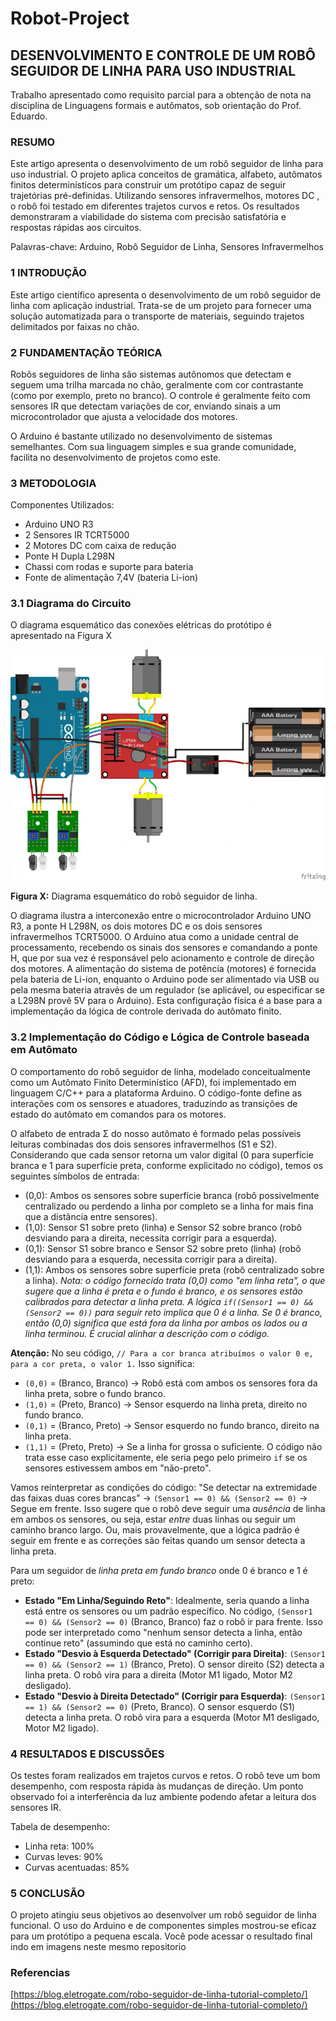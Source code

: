 # Robot-Project

## **DESENVOLVIMENTO E CONTROLE DE UM ROBÔ SEGUIDOR DE LINHA PARA USO INDUSTRIAL**

Trabalho apresentado como requisito parcial para a obtenção de nota na disciplina de Linguagens formais e autômatos, sob orientação do Prof. Eduardo.

### **RESUMO**

Este artigo apresenta o desenvolvimento de um robô seguidor de linha para uso industrial. O projeto aplica conceitos de gramática, alfabeto, autômatos finitos determinísticos para construir um protótipo capaz de seguir trajetórias pré-definidas. Utilizando sensores infravermelhos, motores DC , o robô foi testado em diferentes trajetos curvos e retos. Os resultados demonstraram a viabilidade do sistema com precisão satisfatória e respostas rápidas aos circuitos.

Palavras-chave: Arduino, Robô Seguidor de Linha, Sensores Infravermelhos

### **1 INTRODUÇÃO**

Este artigo científico apresenta o desenvolvimento de um robô seguidor de linha com aplicação industrial. Trata-se de um projeto para fornecer uma solução automatizada para o transporte de materiais, seguindo trajetos delimitados por faixas no chão.

### **2 FUNDAMENTAÇÃO TEÓRICA**

Robôs seguidores de linha são sistemas autônomos que detectam e seguem uma trilha marcada no chão, geralmente com cor contrastante (como por exemplo, preto no branco). O controle é geralmente feito com sensores IR que detectam variações de cor, enviando sinais a um microcontrolador que ajusta a velocidade dos motores.

O Arduino é bastante utilizado no desenvolvimento de sistemas semelhantes. Com sua linguagem simples e sua grande comunidade, facilita no desenvolvimento de projetos como este.

### **3 METODOLOGIA**

Componentes Utilizados:

- Arduino UNO R3
- 2 Sensores IR TCRT5000
- 2 Motores DC com caixa de redução
- Ponte H Dupla L298N
- Chassi com rodas e suporte para bateria
- Fonte de alimentação 7,4V (bateria Li-ion)

### 3.1 Diagrama do Circuito

O diagrama esquemático das conexões elétricas do protótipo é apresentado na Figura X 

![Diagrama](imagens/image.png)

**Figura X:** Diagrama esquemático do robô seguidor de linha.

O diagrama ilustra a interconexão entre o microcontrolador Arduino UNO R3, a ponte H L298N, os dois motores DC e os dois sensores infravermelhos TCRT5000. O Arduino atua como a unidade central de processamento, recebendo os sinais dos sensores e comandando a ponte H, que por sua vez é responsável pelo acionamento e controle de direção dos motores. A alimentação do sistema de potência (motores) é fornecida pela bateria de Li-ion, enquanto o Arduino pode ser alimentado via USB ou pela mesma bateria através de um regulador (se aplicável, ou especificar se a L298N provê 5V para o Arduino). Esta configuração física é a base para a implementação da lógica de controle derivada do autômato finito.

### 3.2 Implementação do Código e Lógica de Controle baseada em Autômato

O comportamento do robô seguidor de linha, modelado conceitualmente como um Autômato Finito Determinístico (AFD), foi implementado em linguagem C/C++ para a plataforma Arduino. O código-fonte define as interações com os sensores e atuadores, traduzindo as transições de estado do autômato em comandos para os motores.

O alfabeto de entrada Σ do nosso autômato é formado pelas possíveis leituras combinadas dos dois sensores infravermelhos (S1 e S2). Considerando que cada sensor retorna um valor digital (0 para superfície branca e 1 para superfície preta, conforme explicitado no código), temos os seguintes símbolos de entrada:

- (0,0): Ambos os sensores sobre superfície branca (robô possivelmente centralizado ou perdendo a linha por completo se a linha for mais fina que a distância entre sensores).
- (1,0): Sensor S1 sobre preto (linha) e Sensor S2 sobre branco (robô desviando para a direita, necessita corrigir para a esquerda).
- (0,1): Sensor S1 sobre branco e Sensor S2 sobre preto (linha) (robô desviando para a esquerda, necessita corrigir para a direita).
- (1,1): Ambos os sensores sobre superfície preta (robô centralizado sobre a linha). *Nota: o código fornecido trata (0,0) como "em linha reta", o que sugere que a linha é preta e o fundo é branco, e os sensores estão calibrados para detectar a linha preta. A lógica `if((Sensor1 == 0) && (Sensor2 == 0))` para seguir reto implica que 0 é a linha. Se 0 é branco, então (0,0) significa que está fora da linha por ambos os lados ou a linha terminou. É crucial alinhar a descrição com o código.*

**Atenção:** No seu código, `// Para a cor branca atribuímos o valor 0 e, para a cor preta, o valor 1.`
Isso significa:

- `(0,0)` = (Branco, Branco) -> Robô está com ambos os sensores fora da linha preta, sobre o fundo branco.
- `(1,0)` = (Preto, Branco) -> Sensor esquerdo na linha preta, direito no fundo branco.
- `(0,1)` = (Branco, Preto) -> Sensor esquerdo no fundo branco, direito na linha preta.
- `(1,1)` = (Preto, Preto) -> Se a linha for grossa o suficiente. O código não trata esse caso explicitamente, ele seria pego pelo primeiro `if` se os sensores estivessem ambos em "não-preto".

Vamos reinterpretar as condições do código:
"Se detectar na extremidade das faixas duas cores brancas" -> `(Sensor1 == 0) && (Sensor2 == 0)` -> Segue em frente. Isso sugere que o robô deve seguir uma *ausência* de linha em ambos os sensores, ou seja, estar *entre* duas linhas ou seguir um caminho branco largo. Ou, mais provavelmente, que a lógica padrão é seguir em frente e as correções são feitas quando um sensor detecta a linha preta.

Para um seguidor de *linha preta em fundo branco* onde 0 é branco e 1 é preto:

- **Estado "Em Linha/Seguindo Reto"**: Idealmente, seria quando a linha está entre os sensores ou um padrão específico. No código, `(Sensor1 == 0) && (Sensor2 == 0)` (Branco, Branco) faz o robô ir para frente. Isso pode ser interpretado como "nenhum sensor detecta a linha, então continue reto" (assumindo que está no caminho certo).
- **Estado "Desvio à Esquerda Detectado" (Corrigir para Direita)**: `(Sensor1 == 0) && (Sensor2 == 1)` (Branco, Preto). O sensor direito (S2) detecta a linha preta. O robô vira para a direita (Motor M1 ligado, Motor M2 desligado).
- **Estado "Desvio à Direita Detectado" (Corrigir para Esquerda)**: `(Sensor1 == 1) && (Sensor2 == 0)` (Preto, Branco). O sensor esquerdo (S1) detecta a linha preta. O robô vira para a esquerda (Motor M1 desligado, Motor M2 ligado).

### **4 RESULTADOS E DISCUSSÕES**

Os testes foram realizados em trajetos curvos e retos. O robô teve um bom desempenho, com resposta rápida às mudanças de direção. Um ponto observado foi a interferência da luz ambiente podendo afetar a leitura dos sensores IR.

Tabela de desempenho:

- Linha reta: 100%
- Curvas leves: 90%
- Curvas acentuadas: 85%

### **5 CONCLUSÃO**

O projeto atingiu seus objetivos ao desenvolver um robô seguidor de linha funcional. O uso do Arduino e de componentes simples mostrou-se eficaz para um protótipo a pequena escala. Você pode acessar o resultado final indo em imagens neste mesmo repositorio

### Referencias

[https://blog.eletrogate.com/robo-seguidor-de-linha-tutorial-completo/](https://blog.eletrogate.com/robo-seguidor-de-linha-tutorial-completo/)
